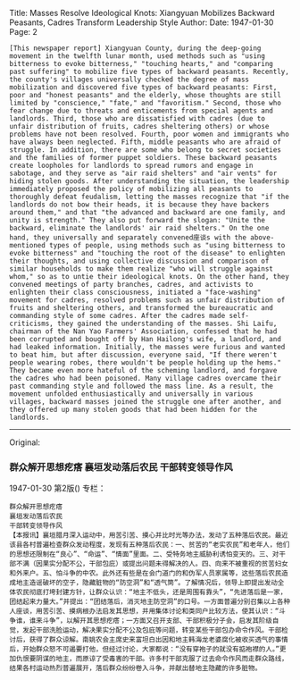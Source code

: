 Title: Masses Resolve Ideological Knots: Xiangyuan Mobilizes Backward Peasants, Cadres Transform Leadership Style
Author:
Date: 1947-01-30
Page: 2

    [This newspaper report] Xiangyuan County, during the deep-going movement in the twelfth lunar month, used methods such as "using bitterness to evoke bitterness," "touching hearts," and "comparing past suffering" to mobilize five types of backward peasants. Recently, the county's villages universally checked the degree of mass mobilization and discovered five types of backward peasants: First, poor and "honest peasants" and the elderly, whose thoughts are still limited by "conscience," "fate," and "favoritism." Second, those who fear change due to threats and enticements from special agents and landlords. Third, those who are dissatisfied with cadres (due to unfair distribution of fruits, cadres sheltering others) or whose problems have not been resolved. Fourth, poor women and immigrants who have always been neglected. Fifth, middle peasants who are afraid of struggle. In addition, there are some who belong to secret societies and the families of former puppet soldiers. These backward peasants create loopholes for landlords to spread rumors and engage in sabotage, and they serve as "air raid shelters" and "air vents" for hiding stolen goods. After understanding the situation, the leadership immediately proposed the policy of mobilizing all peasants to thoroughly defeat feudalism, letting the masses recognize that "if the landlords do not bow their heads, it is because they have backers around them," and that "the advanced and backward are one family, and unity is strength." They also put forward the slogan: "Unite the backward, eliminate the landlords' air raid shelters." On the one hand, they universally and separately convened座谈s with the above-mentioned types of people, using methods such as "using bitterness to evoke bitterness" and "touching the root of the disease" to enlighten their thoughts, and using collective discussion and comparison of similar households to make them realize "who will struggle against whom," so as to untie their ideological knots. On the other hand, they convened meetings of party branches, cadres, and activists to enlighten their class consciousness, initiated a "face-washing" movement for cadres, resolved problems such as unfair distribution of fruits and sheltering others, and transformed the bureaucratic and commanding style of some cadres. After the cadres made self-criticisms, they gained the understanding of the masses. Shi Laifu, chairman of the Nan Yao Farmers' Association, confessed that he had been corrupted and bought off by Han Hailong's wife, a landlord, and had leaked information. Initially, the masses were furious and wanted to beat him, but after discussion, everyone said, "If there weren't people wearing robes, there wouldn't be people holding up the hems." They became even more hateful of the scheming landlord, and forgave the cadres who had been poisoned. Many village cadres overcame their past commanding style and followed the mass line. As a result, the movement unfolded enthusiastically and universally in various villages, backward masses joined the struggle one after another, and they offered up many stolen goods that had been hidden for the landlords.



<hr /> 

Original: 


### 群众解开思想疙瘩  襄垣发动落后农民  干部转变领导作风

1947-01-30
第2版()
专栏：

    群众解开思想疙瘩
    襄垣发动落后农民
    干部转变领导作风
    【本报讯】襄垣腊月深入运动中，用苦引苦、摸心并比时光等办法，发动了五种落后农民。最近该县各村普遍检查群众发动程度，发现有五种落后农民：一、贫苦的“老实农民”和老年人，他们的思想还限制在“良心”、“命运”、“情面”里面。二、受特务地主威胁利诱怕变天的。三、对干部不满（因果实分配不公，干部包庇）或提出问题未得解决的人。四、向来不被重视的贫苦妇女和外来户。五、怕斗争的中农。此外还有些是在会门道门的和伪军人员家属等，这些落后农民造成地主造谣破坏的空子，隐藏脏物的“防空洞”和“透气筒”。了解情况后，领导上即提出发动全体农民彻底打垮封建方针，让群众认识：“地主不低头，还是周围有靠头”，“先进落后是一家，团结起来力量大。”并提出：“团结落后，消灭地主防空洞”的口号。一方面普遍分别召集以上各种人座谈，用苦引苦、摸病根办法启发其思想，并用集体讨论和类同户比较方法，使其认识：“斗争谁，谁来斗争”，以解开其思想疙瘩；一方面又召开支部、干部积极分子会，启发其阶级自觉，发起干部洗脸运动，解决果实分配不公及包庇等问题，转变某些干部包办命令作风。干部检讨后，获得了群众谅解。南姚农会主席史来富坦白出因和地主韩海龙老婆腐化被收买透气的事情后，开始群众怒不可遏要打他，但经过讨论，大家都说：“没有穿袍子的就没有掂袍襟的人。”更加仇恨要阴谋的地主，而原谅了受毒害的干部。许多村干部克服了过去命令作风而走群众路线，结果各村运动热烈普遍展开，落后群众纷纷卷入斗争，并献出替地主隐藏的许多脏物。

